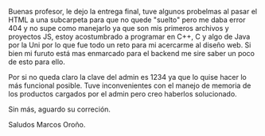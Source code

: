 Buenas profesor, le dejo la entrega final, tuve algunos probelmas al pasar el HTML a una subcarpeta para que no quede "suelto" pero me daba error 404 y no supe como manejarlo ya que son
mis primeros archivos y proyectos JS, estoy acostumbrado a programar en C++, C y algo de Java por la Uni por lo que fue todo un reto para mi acercarme al diseño web. Si bien mi furuto
está mas enmarcado para el backend me sire saber un poco de esto para ello.

Por si no queda claro la clave del admin es 1234 ya que lo quise hacer lo más funcional posible.
Tuve inconvenientes con el manejo de memoria de los productos cargados por el admin pero creo haberlos solucionado.

Sin más, aguardo su correción.

Saludos Marcos Oroño.
